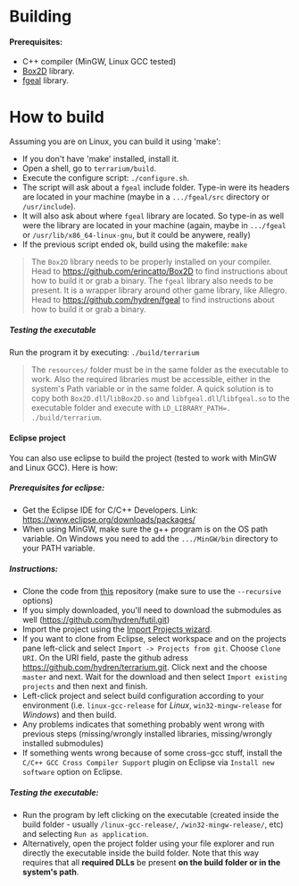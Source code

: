 # Building

#### Prerequisites:
* C++ compiler (MinGW, Linux GCC tested)
* [Box2D](https://github.com/erincatto/Box2D) library.
* [fgeal](https://github.com/hydren/fgeal) library.

# How to build

Assuming you are on Linux, you can build it using 'make':

* If you don't have 'make' installed, install it.
* Open a shell, go to `terrarium/build`.
* Execute the configure script: `./configure.sh`.
* The script will ask about a `fgeal` include folder. Type-in were its headers are located in your machine (maybe in a `.../fgeal/src` directory or `/usr/include`).
* It will also ask about where `fgeal` library are located. So type-in as well were the library are located in your machine (again, maybe in `.../fgeal` or `/usr/lib/x86_64-linux-gnu`, but it could be anywere, really)
* If the previous script ended ok, build using the makefile: `make` 

> The `Box2D` library needs to be properly installed on your compiler. Head to https://github.com/erincatto/Box2D to find instructions about how to build it or grab a binary.
> The `fgeal` library also needs to be present. It is a wrapper library around other game library, like Allegro. Head to https://github.com/hydren/fgeal to find instructions about how to build it or grab a binary.

##### Testing the executable
Run the program it by executing: `./build/terrarium`
> The `resources/` folder must be in the same folder as the executable to work.
> Also the required libraries must be accessible, either in the system's Path variable or in the same folder. A quick solution is to copy both `Box2D.dll`/`libBox2D.so` and `libfgeal.dll`/`libfgeal.so` to the executable folder and execute with `LD_LIBRARY_PATH=. ./build/terrarium`.

#### Eclipse project
You can also use eclipse to build the project (tested to work with MinGW and Linux GCC). Here is how:

##### Prerequisites for eclipse:
- Get the Eclipse IDE for C/C++ Developers. Link: https://www.eclipse.org/downloads/packages/
- When using MinGW, make sure the g++ program is on the OS path variable. On Windows you need to add the `.../MinGW/bin` directory to your PATH variable.

##### Instructions:
- Clone the code from [this](https://github.com/hydren/terrarium.git) repository (make sure to use the `--recursive` options)
- If you simply downloaded, you'll need to download the submodules as well (https://github.com/hydren/futil.git)
- Import the project using the [Import Projects wizard](http://help.eclipse.org/kepler/index.jsp?topic=%2Forg.eclipse.platform.doc.user%2Ftasks%2Ftasks-importproject.htm).
- If you want to clone from Eclipse, select workspace and on the projects pane left-click and select `Import -> Projects from git`. Choose `Clone URI`. On the URI field, paste the github adress https://github.com/hydren/terrarium.git. Click next and the choose `master` and next. Wait for the download and then select `Import existing projects` and then next and finish.
- Left-click project and select build configuration according to your environment (i.e. `linux-gcc-release` for *Linux*, `win32-mingw-release` for *Windows*) and then build.
- Any problems indicates that something probably went wrong with previous steps (missing/wrongly installed libraries, missing/wrongly installed submodules)
- If something wents wrong because of some cross-gcc stuff, install the `C/C++ GCC Cross Compiler Support` plugin on Eclipse via `Install new software` option on Eclipse.

##### Testing the executable:
- Run the program by left clicking on the executable (created inside the build folder - usually `/linux-gcc-release/`, `/win32-mingw-release/`, etc) and selecting `Run as application`. 
- Alternatively, open the project folder using your file explorer and run directly the executable inside the build folder. Note that this way requires that all **required DLLs** be present **on the build folder or in the system's path**.
